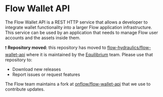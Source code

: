 # Flow Wallet API

The Flow Wallet API is a REST HTTP service that allows a developer to integrate wallet functionality into a larger Flow application infrastructure. 
This service can be used by an application that needs to manage Flow user accounts and the assets inside them.

❗ **Repository moved:** this repository has moved to [flow-hydraulics/flow-wallet-api](https://github.com/flow-hydraulics/flow-wallet-api)
where it is maintained by the [Equilibrium](https://equilibrium.co/) team. Please use that repository to:
- Download new releases
- Report issues or request features

The Flow team maintains a fork at [onflow/flow-wallet-api](https://github.com/onflow/flow-wallet-api) that we use to contribute updates.
